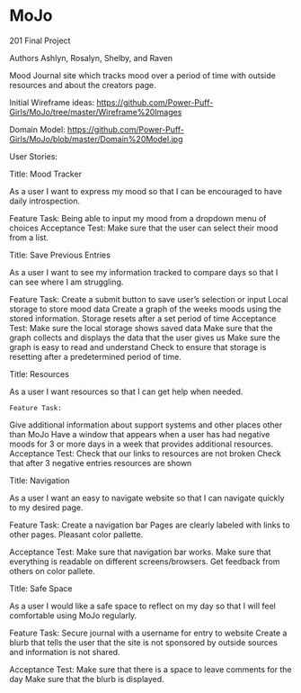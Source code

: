 # MoJo
201 Final Project


Authors
Ashlyn, Rosalyn, Shelby, and Raven

Mood Journal site which tracks mood over a period of time with outside resources and about the creators page.

Initial Wireframe ideas:
https://github.com/Power-Puff-Girls/MoJo/tree/master/Wireframe%20Images

Domain Model:
https://github.com/Power-Puff-Girls/MoJo/blob/master/Domain%20Model.jpg

User Stories:


Title: Mood Tracker


As a user I want to express my mood so that I can be encouraged to have daily introspection.

Feature Task: 
Being able to input my mood from a dropdown menu of choices
Acceptance Test:
Make sure that the user can select their mood from a list.


Title: Save Previous Entries

As a user I want to see my information tracked to compare days so that I can see where I am struggling.


Feature Task:
Create a submit button to save user’s selection or input
Local storage to store mood data
Create a graph of the weeks moods using the stored information.
Storage resets after a set period of time
Acceptance Test:
Make sure the local storage shows saved data
Make sure that the graph collects and displays the data that the user gives us
Make sure the graph is easy to read and understand
Check to ensure that storage is resetting after a predetermined period of time.

Title: Resources

As a user I want resources so that I can get help when needed.


	Feature Task:
Give additional information about support systems and other places other than MoJo
Have a window that appears when a user has had negative moods for 3 or more days in a week that provides additional resources.
	Acceptance Test:
Check that our links to resources are not broken
Check that after 3 negative entries resources are shown






Title: Navigation

As a user I want an easy to navigate website so that I can navigate quickly to my desired page.
	
Feature Task:
Create a navigation bar
Pages are clearly labeled with links to other pages.
Pleasant color pallette.


Acceptance Test:
Make sure that navigation bar works.
Make sure that everything is readable on different screens/browsers.
Get feedback from others on color pallete.

Title: Safe Space

As a user I would like a safe space to reflect on my day so that I will feel comfortable using MoJo regularly. 


Feature Task:
Secure journal with a username for entry to website
Create a blurb that tells the user that the site is not sponsored by outside sources and information is not shared.


Acceptance Test:
Make sure that there is a space to leave comments for the day
Make sure that the blurb is displayed. 

